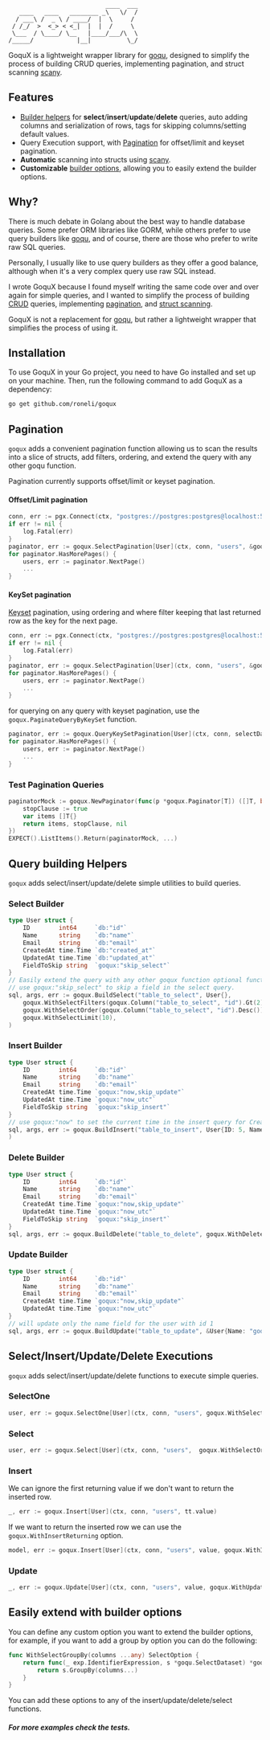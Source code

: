 ```
                           ____  ___
   ____   ____   ________ _\   \/  /
  / ___\ /  _ \ / ____/  |  \     / 
 / /_/  >  <_> < <_|  |  |  /     \ 
 \___  / \____/ \__   |____/___/\  \
/_____/            |__|          \_/
```

GoquX is a lightweight wrapper library for [goqu](https://github.com/doug-martin/goqu), 
designed to simplify the process of building CRUD queries, implementing pagination, and struct scanning [scany](https://github.com/georgysavva/scany).

## Features

- [Builder helpers](#query-building-helpers) for **select**/**insert**/**update**/**delete** queries, auto adding columns and serialization of rows, tags for skipping columns/setting default values.
- Query Execution support, with [Pagination](#pagination) for offset/limit and keyset pagination.
- **Automatic** scanning into structs using [scany](https://github.com/georgysavva/scany). 
- **Customizable** [builder options](#easily-extend-with-builder-options), allowing you to easily extend the builder options.

## Why?

There is much debate in Golang about the best way to handle database queries. Some prefer ORM libraries like GORM,
while others prefer to use query builders like [goqu](https://github.com/doug-martin/goqu), and of course, 
there are those who prefer to write raw SQL queries.

Personally, I usually like to use query builders as they offer a good balance, although when it's a very complex query use raw SQL instead.

I wrote GoquX because I found myself writing the same code over and over again for simple queries, and I wanted to simplify 
the process of building [CRUD](#query-building-helpers) queries, implementing [pagination](#pagination), and [struct scanning](#select).

GoquX is not a replacement for [goqu](https://github.com/doug-martin/goqu), but rather a lightweight wrapper that simplifies the process of using it.


## Installation

To use GoquX in your Go project, you need to have Go installed and set up on your machine. Then, run the following command to add GoquX as a dependency:

```bash
go get github.com/roneli/goqux
```

## Pagination

`goqux` adds a convenient pagination function allowing us to scan the results into a slice of structs, add filters, ordering, 
and extend the query with any other goqu function.

Pagination currently supports offset/limit or keyset pagination.

#### Offset/Limit pagination

```go 
conn, err := pgx.Connect(ctx, "postgres://postgres:postgres@localhost:5432/postgres")
if err != nil {
    log.Fatal(err)
}
paginator, err := goqux.SelectPagination[User](ctx, conn, "users", &goqux.PaginationOptions{ PageSize: 100}, goqux.WithSelectFilters(goqux.Column("users", "id").Eq(2)))
for paginator.HasMorePages() {
    users, err := paginator.NextPage()
    ...
}
```
#### KeySet pagination

[Keyset](https://www.cockroachlabs.com/docs/stable/pagination.html#:~:text=Keyset%20pagination%20(also%20known%20as,of%20WHERE%20and%20LIMIT%20clauses.)) pagination, using ordering and where filter keeping that last returned row as the key for the next page.

```go
conn, err := pgx.Connect(ctx, "postgres://postgres:postgres@localhost:5432/postgres")
if err != nil {
    log.Fatal(err)
}
paginator, err := goqux.SelectPagination[User](ctx, conn, "users", &goqux.PaginationOptions{ PageSize: 100, Keyset:["id"]}, goqux.WithSelectFilters(goqux.Column("users", "id").Eq(2)))
for paginator.HasMorePages() {
    users, err := paginator.NextPage()
    ...
}
```

for querying on any query with keyset pagination, use the `goqux.PaginateQueryByKeySet` function.

```go
paginator, err := goqux.QueryKeySetPagination[User](ctx, conn, selectDataset, 100, []string{"id"})
for paginator.HasMorePages() {
    users, err := paginator.NextPage()
    ...
}
```

### Test Pagination Queries

```go
paginatorMock := goqux.NewPaginator(func(p *goqux.Paginator[T]) ([]T, bool, error) {
	stopClause := true
	var items []T{}
	return items, stopClause, nil
})
EXPECT().ListItems().Return(paginatorMock, ...)
```

## Query building Helpers

`goqux` adds select/insert/update/delete simple utilities to build queries.

### Select Builder

```go
type User struct {
    ID        int64     `db:"id"`
    Name      string    `db:"name"`
    Email     string    `db:"email"`
    CreatedAt time.Time `db:"created_at"`
    UpdatedAt time.Time `db:"updated_at"`
    FieldToSkip string  `goqux:"skip_select"`
}
// Easily extend the query with any other goqux function optional functions that get access to the query builder.
// use goqux:"skip_select" to skip a field in the select query.
sql, args, err := goqux.BuildSelect("table_to_select", User{},
    goqux.WithSelectFilters(goqux.Column("table_to_select", "id").Gt(2)),
    goqux.WithSelectOrder(goqux.Column("table_to_select", "id").Desc()),
    goqux.WithSelectLimit(10),
)
```

### Insert Builder

```go
type User struct {
    ID        int64     `db:"id"`
    Name      string    `db:"name"`
    Email     string    `db:"email"`
    CreatedAt time.Time `goqux:"now,skip_update"`
    UpdatedAt time.Time `goqux:"now_utc"`
    FieldToSkip string  `goqux:"skip_insert"`
}
// use goqux:"now" to set the current time in the insert query for CreatedAt, and goqux:"now_utc" to set the current time in UTC for UpdatedAt. 
sql, args, err := goqux.BuildInsert("table_to_insert", User{ID: 5, Name: "test", Email: "test@test.com"}, goqu.WithReturningAll()),
)
```

### Delete Builder

```go
type User struct {
    ID        int64     `db:"id"`
    Name      string    `db:"name"`
    Email     string    `db:"email"`
    CreatedAt time.Time `goqux:"now,skip_update"`
    UpdatedAt time.Time `goqux:"now_utc"`
    FieldToSkip string  `goqux:"skip_insert"`
}
sql, args, err := goqux.BuildDelete("table_to_delete", goqux.WithDeleteFilters(goqux.Column("delete_models", "id").Eq(1), goqu.WithReturningAll()))
```

### Update Builder

```go
type User struct {
    ID        int64     `db:"id"`
    Name      string    `db:"name"`
    Email     string    `db:"email"`
    CreatedAt time.Time `goqux:"now,skip_update"`
    UpdatedAt time.Time `goqux:"now_utc"`
}
// will update only the name field for the user with id 1
sql, args, err := goqux.BuildUpdate("table_to_update", &User{Name: "goqux"}, goqux.WithUpdateFilters(goqux.Column("table_to_update", "id").Eq(1), goqu.WithReturningAll()))
```

## Select/Insert/Update/Delete Executions

`goqux` adds select/insert/update/delete functions to execute simple queries.

### SelectOne
```go
user, err := goqux.SelectOne[User](ctx, conn, "users", goqux.WithSelectFilters(goqux.Column("users", "id").Eq(2)))
```

### Select
```go
user, err := goqux.Select[User](ctx, conn, "users",  goqux.WithSelectOrder(goqu.C("id").Asc()))
```

### Insert

We can ignore the first returning value if we don't want to return the inserted row.
```go
_, err := goqux.Insert[User](ctx, conn, "users", tt.value)
```

If we want to return the inserted row we can use the `goqux.WithInsertReturning` option.
```go
model, err := goqux.Insert[User](ctx, conn, "users", value, goqux.WithInsertDialect("postgres"), goqux.WithInsertReturning("username", "password", "email"))
```

### Update
```go
_, err := goqux.Update[User](ctx, conn, "users", value, goqux.WithUpdateFilters(goqux.Column("users", "id").Eq(1)))
```


## Easily extend with builder options
You can define any custom option you want to extend the builder options, for example, if you want to add a group by option you can do the following:
```go
func WithSelectGroupBy(columns ...any) SelectOption {
	return func(_ exp.IdentifierExpression, s *goqu.SelectDataset) *goqu.SelectDataset {
		return s.GroupBy(columns...)
	}
}
```

You can add these options to any of the insert/update/delete/select functions.


##### For more examples check the tests.
